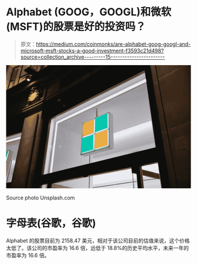 # Alphabet (GOOG，GOOGL)和微软(MSFT)的股票是好的投资吗？

> 原文：<https://medium.com/coinmonks/are-alphabet-goog-googl-and-microsoft-msft-stocks-a-good-investment-f3593c21d498?source=collection_archive---------15----------------------->

![](img/25c5f862dadab21419d109f62a568642.png)

Source photo Unsplash.com

# 字母表(谷歌，谷歌)

Alphabet 的股票目前为 2158.47 美元，相对于该公司目前的估值来说，这个价格太低了。该公司的市盈率为 16.6 倍，远低于 18.8%的历史平均水平，未来一年的市盈率为 16.6 倍。